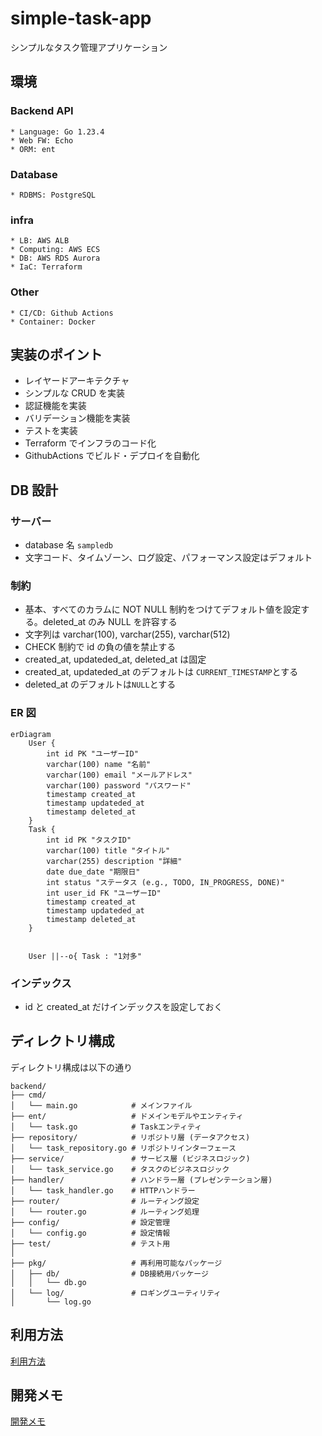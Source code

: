 # simple-task-app

シンプルなタスク管理アプリケーション

## 環境

### Backend API

    * Language: Go 1.23.4
    * Web FW: Echo
    * ORM: ent

### Database

    * RDBMS: PostgreSQL

### infra

    * LB: AWS ALB
    * Computing: AWS ECS
    * DB: AWS RDS Aurora
    * IaC: Terraform

### Other

    * CI/CD: Github Actions
    * Container: Docker

## 実装のポイント

- レイヤードアーキテクチャ
- シンプルな CRUD を実装
- 認証機能を実装
- バリデーション機能を実装
- テストを実装
- Terraform でインフラのコード化
- GithubActions でビルド・デプロイを自動化

## DB 設計

### サーバー

- database 名 `sampledb`
- 文字コード、タイムゾーン、ログ設定、パフォーマンス設定はデフォルト

### 制約

- 基本、すべてのカラムに NOT NULL 制約をつけてデフォルト値を設定する。deleted_at のみ NULL を許容する
- 文字列は varchar(100), varchar(255), varchar(512)
- CHECK 制約で id の負の値を禁止する
- created_at, updateded_at, deleted_at は固定
- created_at, updateded_at のデフォルトは `CURRENT_TIMESTAMP`とする
- deleted_at のデフォルトは`NULL`とする

### ER 図

```mermaid
erDiagram
    User {
        int id PK "ユーザーID"
        varchar(100) name "名前"
        varchar(100) email "メールアドレス"
        varchar(100) password "パスワード"
        timestamp created_at
        timestamp updateded_at
        timestamp deleted_at
    }
    Task {
        int id PK "タスクID"
        varchar(100) title "タイトル"
        varchar(255) description "詳細"
        date due_date "期限日"
        int status "ステータス (e.g., TODO, IN_PROGRESS, DONE)"
        int user_id FK "ユーザーID"
        timestamp created_at
        timestamp updateded_at
        timestamp deleted_at
    }


    User ||--o{ Task : "1対多"
```

### インデックス

- id と created_at だけインデックスを設定しておく

## ディレクトリ構成

ディレクトリ構成は以下の通り

```
backend/
├── cmd/
│   └── main.go            # メインファイル
├── ent/                   # ドメインモデルやエンティティ
│   └── task.go            # Taskエンティティ
├── repository/            # リポジトリ層 (データアクセス)
│   └── task_repository.go # リポジトリインターフェース
├── service/               # サービス層 (ビジネスロジック)
│   └── task_service.go    # タスクのビジネスロジック
├── handler/               # ハンドラー層 (プレゼンテーション層)
│   └── task_handler.go    # HTTPハンドラー
├── router/                # ルーティング設定
│   └── router.go          # ルーティング処理
├── config/                # 設定管理
│   └── config.go          # 設定情報
├── test/                  # テスト用
│
├── pkg/                   # 再利用可能なパッケージ
│   ├── db/                # DB接続用パッケージ
│   │   └── db.go
│   └── log/               # ロギングユーティリティ
│       └── log.go
```

## 利用方法

[利用方法](docs/note.md)

## 開発メモ

[開発メモ](docs/note.md)
